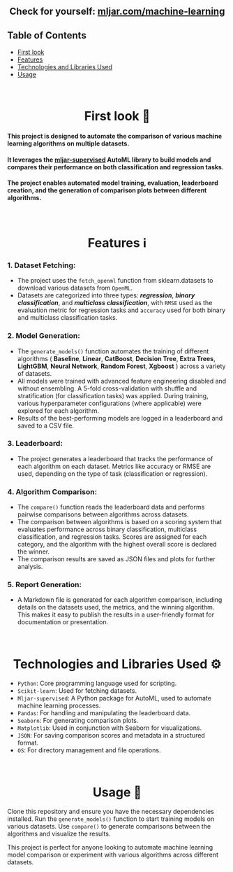 <h2 align="center">Check for yourself: <a href="https://mljar.com/machine-learning/" target="_blank">mljar.com/machine-learning</a></h2>

## Table of Contents

 - [First look](https://github.com/maciekmalachowski/Machine-learning-algorithm-comparison#first-look)
 - [Features](https://github.com/maciekmalachowski/Machine-learning-algorithm-comparison#features)
 - [Technologies and Libraries Used](https://github.com/maciekmalachowski/Machine-learning-algorithm-comparison#technologies)
 - [Usage](https://github.com/maciekmalachowski/Machine-learning-algorithm-comparison#usage)

<br>
 
<h1 align="center" id="first-look"> First look 👀 </h1>

#### This project is designed to automate the comparison of various machine learning algorithms on multiple datasets. 
#### It leverages the <a href="https://github.com/mljar/mljar-supervised" target="_blank">mljar-supervised</a> AutoML library to build models and compares their performance on both classification and regression tasks. 
#### The project enables automated model training, evaluation, leaderboard creation, and the generation of comparison plots between different algorithms.

<br>

<h1 align="center" id="features">Features ℹ</h1>

### 1. Dataset Fetching:
- The project uses the `fetch_openml` function from sklearn.datasets to download various datasets from `OpenML`.
- Datasets are categorized into three types: _**regression**_, _**binary classification**_, and _**multiclass classification**_, with `RMSE` used as the evaluation metric for regression tasks and `accuracy` used for both binary and multiclass classification tasks.
  
### 2. Model Generation:
- The `generate_models()` function automates the training of different algorithms (
            **Baseline**,
            **Linear**,
            **CatBoost**,
            **Decision Tree**,
            **Extra Trees**,
            **LightGBM**,
            **Neural Network**,
            **Random Forest**,
            **Xgboost** ) across a variety of datasets.
- All models were trained with advanced feature engineering disabled and without ensembling. A 5-fold cross-validation with shuffle and stratification (for classification tasks) was applied. During training, various hyperparameter configurations (where applicable) were explored for each algorithm.
- Results of the best-performing models are logged in a leaderboard and saved to a CSV file.

### 3. Leaderboard:
- The project generates a leaderboard that tracks the performance of each algorithm on each dataset. Metrics like accuracy or RMSE are used, depending on the type of task (classification or regression).

### 4. Algorithm Comparison:
- The `compare()` function reads the leaderboard data and performs pairwise comparisons between algorithms across datasets.
- The comparison between algorithms is based on a scoring system that evaluates performance across binary classification, multiclass classification, and regression tasks. Scores are assigned for each category, and the algorithm with the highest overall score is declared the winner.
- The comparison results are saved as JSON files and plots for further analysis.

### 5. Report Generation:
- A Markdown file is generated for each algorithm comparison, including details on the datasets used, the metrics, and the winning algorithm. This makes it easy to publish the results in a user-friendly format for documentation or presentation.

<br>

<h1 align="center" id="technologies">Technologies and Libraries Used ⚙️</h1>

- `Python`: Core programming language used for scripting.
- `Scikit-learn`: Used for fetching datasets.
- `Mljar-supervised`: A Python package for AutoML, used to automate machine learning processes.
- `Pandas`: For handling and manipulating the leaderboard data.
- `Seaborn`: For generating comparison plots.
- `Matplotlib`: Used in conjunction with Seaborn for visualizations.
- `JSON`: For saving comparison scores and metadata in a structured format.
- `OS`: For directory management and file operations.

<br>

<h1 align="center" id="usage">Usage 🎈</h1>

Clone this repository and ensure you have the necessary dependencies installed. Run the `generate_models()` function to start training models on various datasets. Use `compare()` to generate comparisons between the algorithms and visualize the results.

This project is perfect for anyone looking to automate machine learning model comparison or experiment with various algorithms across different datasets.
